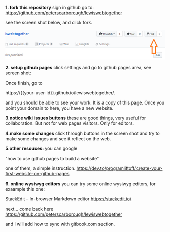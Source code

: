 

 **1. fork this repository**
 sign in github
 go to:
https://github.com/peterscarborough/lewiswebtogether

 see the screen shot below, and click fork.

![fork](fork.png "Logo Title Text 1")

  **2. setup github pages**
click settings and go to github pages area, see screen shot:


Once finish, go to 

https://{{your-user-id}}.github.io/lewiswebtogether/.

and you should be able to see your work.  It is a copy of this page. 
Once you point your domain to here, you have a new website.

**3.notice wiki issues buttons**
these are good things, very useful for collaboration. But not for web pages visitors. Only for editors.


**4.make some changes**
click through buttons in the screen shot and try to make some changes and see it reflect on the web.



**5.other resouces:**
you can google 

"how to use github pages to build a website"

one of them, a simple instruction.
https://dev.to/programliftoff/create-your-first-website-on-github-pages

**6. online wysiwyg editors**
you can try some online wysiwyg editors, for exaample this one:

StackEdit – In-browser Markdown editor
https://stackedit.io/

next... 
come back here 
https://github.com/peterscarborough/lewiswebtogether

and I will add how to sync with gitbook.com section.
